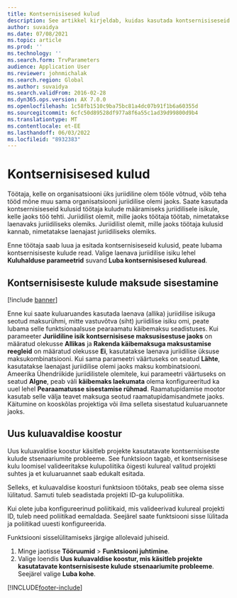 ```yaml
---
title: Kontsernisisesed kulud
description: See artikkel kirjeldab, kuidas kasutada kontsernisiseseid kulusid töötaja kulude määramiseks juriidilisele isikule, kelle jaoks töö tehti.
author: suvaidya
ms.date: 07/08/2021
ms.topic: article
ms.prod: ''
ms.technology: ''
ms.search.form: TrvParameters
audience: Application User
ms.reviewer: johnmichalak
ms.search.region: Global
ms.author: suvaidya
ms.search.validFrom: 2016-02-28
ms.dyn365.ops.version: AX 7.0.0
ms.openlocfilehash: 1c58fb1510c9ba75bc81a4dc07b91f1b6a60355d
ms.sourcegitcommit: 6cfc50d89528df977a8f6a55c1ad39d99800d9b4
ms.translationtype: MT
ms.contentlocale: et-EE
ms.lasthandoff: 06/03/2022
ms.locfileid: "8932383"
---
```

# <a name="intercompany-expenses"></a>Kontsernisisesed kulud

Töötaja, kelle on organisatsiooni üks juriidiline olem tööle võtnud, võib teha tööd mõne muu sama organisatsiooni juriidilise olemi jaoks. Saate kasutada kontsernisiseseid kulusid töötaja kulude määramiseks juriidilisele isikule, kelle jaoks töö tehti. Juriidilist olemit, mille jaoks töötaja töötab, nimetatakse laenavaks juriidiliseks olemiks. Juriidilist olemit, mille jaoks töötaja kulusid kannab, nimetatakse laenajast juriidiliseks olemiks. 

Enne töötaja saab luua ja esitada kontsernisiseseid kulusid, peate lubama kontsernisiseste kulude read. Valige laenava juriidilise isiku lehel **Kuluhalduse parameetrid** suvand **Luba kontsernisisesed kuluread**. 

## <a name="tax-posting-for-intercompany-expenses"></a>Kontsernisiseste kulude maksude sisestamine

[!include [banner](../includes/banner.md)]

Enne kui saate kuluaruandes kasutada laenava (allika) juriidilise isikuga seotud maksurühmi, mitte vastuvõtva (siht) juriidilise isiku omi, peate lubama selle funktsionaalsuse pearaamatu käibemaksu seadistuses. Kui parameeter **Juriidiline isik kontsernisisese maksusisestuse jaoks** on määratud olekusse **Allikas** ja **Rakenda käibemaksuga maksustamise reegleid** on määratud olekusse **Ei**, kasutatakse laenava juriidilise üksuse maksukombinatsiooni. Kui sama parameetri väärtuseks on seatud **Lähte**, kasutatakse laenajast juriidilise olemi jaoks maksu kombinatsiooni. Ameerika Ühendriikide juriidilistele olemitele, kui parameetri väärtuseks on seatud **Algne**, peab väli **käibemaks laekumata** olema konfigureeritud ka uuel lehel **Pearaamatusse sisestamise rühmad**. Raamatupidamise mootor kasutab selle välja teavet maksuga seotud raamatupidamisandmete jaoks.   
Käitumine on kooskõlas projektiga või ilma selleta sisestatud kuluaruannete jaoks.  

## <a name="new-expense-expression-builder"></a>Uus kuluavaldise koostur

Uus kuluavaldise koostur käsitleb projekte kasutatavate kontsernisiseste kulude stsenaariumite probleeme. See funktsioon tagab, et kontsernisisese kulu loomisel valideeritakse kulupoliitika õigesti kulureal valitud projekti suhtes ja et kuluaruannet saab edukalt esitada.

Selleks, et kuluavaldise koosturi funktsioon töötaks, peab see olema sisse lülitatud. Samuti tuleb seadistada projekti ID-ga kulupoliitika.

Kui olete juba konfigureerinud poliitikaid, mis valideerivad kulureal projekti ID, tuleb need poliitikad eemaldada. Seejärel saate funktsiooni sisse lülitada ja poliitikad uuesti konfigureerida.

Funktsiooni sisselülitamiseks järgige allolevaid juhiseid.

1. Minge jaotisse **Tööruumid** \> **Funktsiooni juhtimine**.
2. Valige loendis **Uus kuluavaldise koostur, mis käsitleb projekte kasutatavate kontsernisiseste kulude stsenaariumite probleeme**. Seejärel valige **Luba kohe**.

[!INCLUDE[footer-include](../includes/footer-banner.md)]
